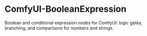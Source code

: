 # ComfyUI-BooleanExpression
Boolean and conditional expression nodes for ComfyUI: logic gates, branching, and comparisons for numbers and strings.
